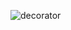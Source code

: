 
![decorator](https://user-images.githubusercontent.com/16018918/162282443-6c443c44-d4cf-4218-8c25-88cfe9939406.png)
